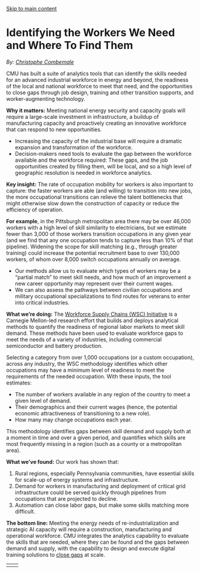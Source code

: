 [Skip to main content](https://www.cmu.edu/work-that-matters/energy-innovation/identifying-workers-we-need-and-where-find-them#main-content)

# Identifying the Workers We Need and Where To Find Them

_By:_ [_Christophe Combemale_](https://engineering.cmu.edu/directory/bios/combemale-christophe.html)

CMU has built a suite of analytics tools that can identify the skills needed for an advanced industrial workforce in energy and beyond, the readiness of the local and national workforce to meet that need, and the opportunities to close gaps through job design, training and other transition supports, and worker-augmenting technology.

**Why it matters:** Meeting national energy security and capacity goals will require a large-scale investment in infrastructure, a buildup of manufacturing capacity and proactively creating an innovative workforce that can respond to new opportunities.

- Increasing the capacity of the industrial base will require a dramatic expansion and transformation of the workforce.
- Decision-makers need tools to evaluate the gap between the workforce available and the workforce required: These gaps, and the job opportunities created by filling them, will be local, and so a high level of geographic resolution is needed in workforce analytics.

**Key insight:** The rate of occupation mobility for workers is also important to capture: the faster workers are able (and willing) to transition into new jobs, the more occupational transitions can relieve the talent bottlenecks that might otherwise slow down the construction of capacity or reduce the efficiency of operation.

**For example**, in the Pittsburgh metropolitan area there may be over 46,000 workers with a high level of skill similarity to electricians, but we estimate fewer than 3,000 of those workers transition occupations in any given year (and we find that any one occupation tends to capture less than 10% of that pipeline). Widening the scope for skill matching (e.g., through greater training) could increase the potential recruitment base to over 130,000 workers, of whom over 8,000 switch occupations annually on average.

- Our methods allow us to evaluate which types of workers may be a “partial match” to meet skill needs, and how much of an improvement a new career opportunity may represent over their current wages.
- We can also assess the pathways between civilian occupations and military occupational specializations to find routes for veterans to enter into critical industries.

**What we’re doing:** The [Workforce Supply Chains (WSC) Initiative](https://www.cmu.edu/block-center/future-of-work/workforce-supply-chain.html) is a Carnegie Mellon-led research effort that builds and deploys analytical methods to quantify the readiness of regional labor markets to meet skill demand. These methods have been used to evaluate workforce gaps to meet the needs of a variety of industries, including commercial semiconductor and battery production.

Selecting a category from over 1,000 occupations (or a custom occupation), across any industry, the WSC methodology identifies which other occupations may have a minimum level of readiness to meet the requirements of the needed occupation. With these inputs, the tool estimates:

- The number of workers available in any region of the country to meet a given level of demand.
- Their demographics and their current wages (hence, the potential economic attractiveness of transitioning to a new role).
- How many may change occupations each year.

This methodology identifies gaps between skill demand and supply both at a moment in time and over a given period, and quantifies which skills are most frequently missing in a region (such as a county or a metropolitan area).

**What we’ve found:** Our work has shown that:

1. Rural regions, especially Pennsylvania communities, have essential skills for scale-up of energy systems and infrastructure.
2. Demand for workers in manufacturing and deployment of critical grid infrastructure could be served quickly through pipelines from occupations that are projected to decline.
3. Automation can close labor gaps, but make some skills matching more difficult.

**The bottom line:** Meeting the energy needs of re-industrialization and strategic AI capacity will require a construction, manufacturing and operational workforce. CMU integrates the analytics capability to evaluate the skills that are needed, where they can be found and the gaps between demand and supply, with the capability to design and execute digital training solutions to [close gaps](https://teel.cs.cmu.edu/) at scale.

|     |     |
| --- | --- |
|  |  |
